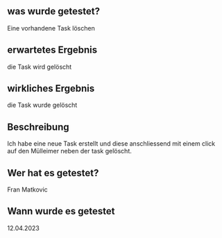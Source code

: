 
## was wurde getestet?

Eine vorhandene Task löschen

## erwartetes Ergebnis

die Task wird gelöscht

## wirkliches Ergebnis

die Task wurde gelöscht

## Beschreibung

Ich habe eine neue Task erstellt und diese anschliessend mit einem click auf den Mülleimer neben der task gelöscht.

## Wer hat es getestet?

Fran Matkovic

## Wann wurde es getestet

12.04.2023

